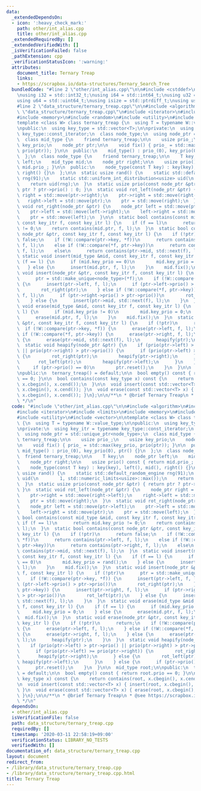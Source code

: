 ```yaml
---
data:
  _extendedDependsOn:
  - icon: ':heavy_check_mark:'
    path: other/int_alias.cpp
    title: other/int_alias.cpp
  _extendedRequiredBy: []
  _extendedVerifiedWith: []
  _isVerificationFailed: false
  _pathExtension: cpp
  _verificationStatusIcon: ':warning:'
  attributes:
    document_title: Ternary Treap
    links:
    - https://scrapbox.io/data-structures/Ternary_Search_Tree
  bundledCode: "#line 2 \"other/int_alias.cpp\"\n\n#include <cstddef>\n#include <cstdint>\n\
    \nusing i32 = std::int32_t;\nusing i64 = std::int64_t;\nusing u32 = std::uint32_t;\n\
    using u64 = std::uint64_t;\nusing isize = std::ptrdiff_t;\nusing usize = std::size_t;\n\
    #line 2 \"data_structure/ternary_treap.cpp\"\n\n#include <algorithm>\n#line 5\
    \ \"data_structure/ternary_treap.cpp\"\n#include <iterator>\n#include <limits>\n\
    #include <memory>\n#include <random>\n#include <utility>\n#include <vector>\n\n\
    template <class W> class ternary_treap {\n  using T = typename W::value_type;\n\
    \npublic:\n  using key_type = std::vector<T>;\n\nprivate:\n  using key_itr = typename\
    \ key_type::const_iterator;\n  class node_type;\n  using node_ptr = std::unique_ptr<node_type>;\n\
    \  class mid_type {\n    friend ternary_treap;\n\n    usize prio_;\n    usize\
    \ key_prio;\n    node_ptr ptr;\n\n    void fix() { prio_ = std::max(key_prio,\
    \ prio(ptr)); }\n\n  public:\n    mid_type() : prio_(0), key_prio(0), ptr() {}\n\
    \  };\n  class node_type {\n    friend ternary_treap;\n\n    T key;\n    node_ptr\
    \ left;\n    mid_type mid;\n    node_ptr right;\n\n    usize prio() const { return\
    \ mid.prio_; }\n\n  public:\n    node_type(const T key) : key(key), left(), mid(),\
    \ right() {}\n  };\n\n  static usize rand() {\n    static std::default_random_engine\
    \ rng(91);\n    static std::uniform_int_distribution<usize> uid(\n        1, std::numeric_limits<usize>::max());\n\
    \    return uid(rng);\n  }\n  static usize prio(const node_ptr &ptr) { return\
    \ ptr ? ptr->prio() : 0; }\n  static void rot_left(node_ptr &ptr) {\n    node_ptr\
    \ right = std::move(ptr->right);\n    ptr->right = std::move(right->left);\n \
    \   right->left = std::move(ptr);\n    ptr = std::move(right);\n  }\n  static\
    \ void rot_right(node_ptr &ptr) {\n    node_ptr left = std::move(ptr->left);\n\
    \    ptr->left = std::move(left->right);\n    left->right = std::move(ptr);\n\
    \    ptr = std::move(left);\n  }\n\n  static bool contains(const mid_type &mid,\
    \ const key_itr f, const key_itr l) {\n    if (f == l)\n      return mid.key_prio\
    \ != 0;\n    return contains(mid.ptr, f, l);\n  }\n  static bool contains(const\
    \ node_ptr &ptr, const key_itr f, const key_itr l) {\n    if (!ptr)\n      return\
    \ false;\n    if (!W::compare(ptr->key, *f))\n      return contains(ptr->left,\
    \ f, l);\n    else if (!W::compare(*f, ptr->key))\n      return contains(ptr->right,\
    \ f, l);\n    else\n      return contains(ptr->mid, std::next(f), l);\n  }\n \
    \ static void insert(mid_type &mid, const key_itr f, const key_itr l) {\n    if\
    \ (f == l) {\n      if (mid.key_prio == 0)\n        mid.key_prio = rand();\n \
    \   } else {\n      insert(mid.ptr, f, l);\n    }\n    mid.fix();\n  }\n  static\
    \ void insert(node_ptr &ptr, const key_itr f, const key_itr l) {\n    if (!ptr)\n\
    \      ptr = std::make_unique<node_type>(*f);\n    if (!W::compare(ptr->key, *f))\
    \ {\n      insert(ptr->left, f, l);\n      if (ptr->left->prio() > ptr->prio())\n\
    \        rot_right(ptr);\n    } else if (!W::compare(*f, ptr->key)) {\n      insert(ptr->right,\
    \ f, l);\n      if (ptr->right->prio() > ptr->prio())\n        rot_left(ptr);\n\
    \    } else {\n      insert(ptr->mid, std::next(f), l);\n    }\n  }\n  static\
    \ void erase(mid_type &mid, const key_itr f, const key_itr l) {\n    if (f ==\
    \ l) {\n      if (mid.key_prio != 0)\n        mid.key_prio = 0;\n    } else {\n\
    \      erase(mid.ptr, f, l);\n    }\n    mid.fix();\n  }\n  static void erase(node_ptr\
    \ &ptr, const key_itr f, const key_itr l) {\n    if (!ptr)\n      return;\n  \
    \  if (!W::compare(ptr->key, *f)) {\n      erase(ptr->left, f, l);\n    } else\
    \ if (!W::compare(*f, ptr->key)) {\n      erase(ptr->right, f, l);\n    } else\
    \ {\n      erase(ptr->mid, std::next(f), l);\n      heapify(ptr);\n    }\n  }\n\
    \  static void heapify(node_ptr &ptr) {\n    if (prio(ptr->left) > ptr->prio()\
    \ || prio(ptr->right) > ptr->prio()) {\n      if (prio(ptr->left) >= prio(ptr->right))\
    \ {\n        rot_right(ptr);\n        heapify(ptr->right);\n      } else {\n \
    \       rot_left(ptr);\n        heapify(ptr->left);\n      }\n    } else {\n \
    \     if (ptr->prio() == 0)\n        ptr.reset();\n    }\n  }\n\n  mid_type root;\n\
    \npublic:\n  ternary_treap() = default;\n\n  bool empty() const { return root.prio\
    \ == 0; }\n\n  bool contains(const key_type x) const {\n    return contains(root,\
    \ x.cbegin(), x.cend());\n  }\n\n  void insert(const std::vector<T> x) { insert(root,\
    \ x.cbegin(), x.cend()); }\n  void erase(const std::vector<T> x) { erase(root,\
    \ x.cbegin(), x.cend()); }\n};\n\n/**\n * @brief Ternary Treap\n * @see https://scrapbox.io/data-structures/Ternary_Search_Tree\n\
    \ */\n"
  code: "#include \"other/int_alias.cpp\"\n\n#include <algorithm>\n#include <cstddef>\n\
    #include <iterator>\n#include <limits>\n#include <memory>\n#include <random>\n\
    #include <utility>\n#include <vector>\n\ntemplate <class W> class ternary_treap\
    \ {\n  using T = typename W::value_type;\n\npublic:\n  using key_type = std::vector<T>;\n\
    \nprivate:\n  using key_itr = typename key_type::const_iterator;\n  class node_type;\n\
    \  using node_ptr = std::unique_ptr<node_type>;\n  class mid_type {\n    friend\
    \ ternary_treap;\n\n    usize prio_;\n    usize key_prio;\n    node_ptr ptr;\n\
    \n    void fix() { prio_ = std::max(key_prio, prio(ptr)); }\n\n  public:\n   \
    \ mid_type() : prio_(0), key_prio(0), ptr() {}\n  };\n  class node_type {\n  \
    \  friend ternary_treap;\n\n    T key;\n    node_ptr left;\n    mid_type mid;\n\
    \    node_ptr right;\n\n    usize prio() const { return mid.prio_; }\n\n  public:\n\
    \    node_type(const T key) : key(key), left(), mid(), right() {}\n  };\n\n  static\
    \ usize rand() {\n    static std::default_random_engine rng(91);\n    static std::uniform_int_distribution<usize>\
    \ uid(\n        1, std::numeric_limits<usize>::max());\n    return uid(rng);\n\
    \  }\n  static usize prio(const node_ptr &ptr) { return ptr ? ptr->prio() : 0;\
    \ }\n  static void rot_left(node_ptr &ptr) {\n    node_ptr right = std::move(ptr->right);\n\
    \    ptr->right = std::move(right->left);\n    right->left = std::move(ptr);\n\
    \    ptr = std::move(right);\n  }\n  static void rot_right(node_ptr &ptr) {\n\
    \    node_ptr left = std::move(ptr->left);\n    ptr->left = std::move(left->right);\n\
    \    left->right = std::move(ptr);\n    ptr = std::move(left);\n  }\n\n  static\
    \ bool contains(const mid_type &mid, const key_itr f, const key_itr l) {\n   \
    \ if (f == l)\n      return mid.key_prio != 0;\n    return contains(mid.ptr, f,\
    \ l);\n  }\n  static bool contains(const node_ptr &ptr, const key_itr f, const\
    \ key_itr l) {\n    if (!ptr)\n      return false;\n    if (!W::compare(ptr->key,\
    \ *f))\n      return contains(ptr->left, f, l);\n    else if (!W::compare(*f,\
    \ ptr->key))\n      return contains(ptr->right, f, l);\n    else\n      return\
    \ contains(ptr->mid, std::next(f), l);\n  }\n  static void insert(mid_type &mid,\
    \ const key_itr f, const key_itr l) {\n    if (f == l) {\n      if (mid.key_prio\
    \ == 0)\n        mid.key_prio = rand();\n    } else {\n      insert(mid.ptr, f,\
    \ l);\n    }\n    mid.fix();\n  }\n  static void insert(node_ptr &ptr, const key_itr\
    \ f, const key_itr l) {\n    if (!ptr)\n      ptr = std::make_unique<node_type>(*f);\n\
    \    if (!W::compare(ptr->key, *f)) {\n      insert(ptr->left, f, l);\n      if\
    \ (ptr->left->prio() > ptr->prio())\n        rot_right(ptr);\n    } else if (!W::compare(*f,\
    \ ptr->key)) {\n      insert(ptr->right, f, l);\n      if (ptr->right->prio()\
    \ > ptr->prio())\n        rot_left(ptr);\n    } else {\n      insert(ptr->mid,\
    \ std::next(f), l);\n    }\n  }\n  static void erase(mid_type &mid, const key_itr\
    \ f, const key_itr l) {\n    if (f == l) {\n      if (mid.key_prio != 0)\n   \
    \     mid.key_prio = 0;\n    } else {\n      erase(mid.ptr, f, l);\n    }\n  \
    \  mid.fix();\n  }\n  static void erase(node_ptr &ptr, const key_itr f, const\
    \ key_itr l) {\n    if (!ptr)\n      return;\n    if (!W::compare(ptr->key, *f))\
    \ {\n      erase(ptr->left, f, l);\n    } else if (!W::compare(*f, ptr->key))\
    \ {\n      erase(ptr->right, f, l);\n    } else {\n      erase(ptr->mid, std::next(f),\
    \ l);\n      heapify(ptr);\n    }\n  }\n  static void heapify(node_ptr &ptr) {\n\
    \    if (prio(ptr->left) > ptr->prio() || prio(ptr->right) > ptr->prio()) {\n\
    \      if (prio(ptr->left) >= prio(ptr->right)) {\n        rot_right(ptr);\n \
    \       heapify(ptr->right);\n      } else {\n        rot_left(ptr);\n       \
    \ heapify(ptr->left);\n      }\n    } else {\n      if (ptr->prio() == 0)\n  \
    \      ptr.reset();\n    }\n  }\n\n  mid_type root;\n\npublic:\n  ternary_treap()\
    \ = default;\n\n  bool empty() const { return root.prio == 0; }\n\n  bool contains(const\
    \ key_type x) const {\n    return contains(root, x.cbegin(), x.cend());\n  }\n\
    \n  void insert(const std::vector<T> x) { insert(root, x.cbegin(), x.cend());\
    \ }\n  void erase(const std::vector<T> x) { erase(root, x.cbegin(), x.cend());\
    \ }\n};\n\n/**\n * @brief Ternary Treap\n * @see https://scrapbox.io/data-structures/Ternary_Search_Tree\n\
    \ */\n"
  dependsOn:
  - other/int_alias.cpp
  isVerificationFile: false
  path: data_structure/ternary_treap.cpp
  requiredBy: []
  timestamp: '2020-03-11 22:58:19+09:00'
  verificationStatus: LIBRARY_NO_TESTS
  verifiedWith: []
documentation_of: data_structure/ternary_treap.cpp
layout: document
redirect_from:
- /library/data_structure/ternary_treap.cpp
- /library/data_structure/ternary_treap.cpp.html
title: Ternary Treap
---
```

